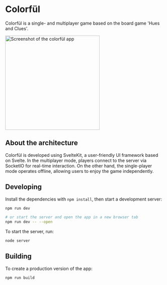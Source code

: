 # Colorfül

Colorfül is a single- and multiplayer game based on the board game 'Hues and Clues'. 

<img src="static/colorfül_screenshot.png" alt="Screenshot of the colorfül app" width="300"/>

## About the architecture

Colorfül is developed using SvelteKit, a user-friendly UI framework based on Svelte. In the multiplayer mode, players connect to the server via SocketIO for real-time interaction. On the other hand, the single-player mode operates offline, allowing users to enjoy the game independently.


## Developing

Install the dependencies with `npm install`, then start a development server:

```bash
npm run dev

# or start the server and open the app in a new browser tab
npm run dev -- --open
```

To start the server, run:

```bash
node server
```

## Building

To create a production version of the app:

```bash
npm run build
```
